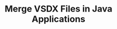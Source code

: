 ---
############################# Static ############################
layout: "autogen"
draft: false
path: "merger/java/vsdx/"
otherformats: BMP CSV DOC DOCM DOCX DOT DOTM DOTX EPUB HTML MHT MHTML ODP ODS ODT OTP OTT PDF PNG POTM POTX PPS PPSM PPSX PPT PPTM PPTX PS RTF TEX TIF TIFF TSV TXT VDX VSDM VSSM VSSX VSTM VSTX VSX VTX XLAM XLS XLSB XLSM XLSX XLT XLTM XLTX XPS

############################# Head ############################
head_title: "Merge VSDX Files via Java & J2SE Documents Merger API"
head_description: "Merge multiple VSDX files into a single file using Java documents merger API with all data, style and formatting as the source documents."

############################# Header ############################
title: "Merge VSDX Files in Java Applications"
description: "Merge multiple VSDX files into a single file using Java documents merger API. Merge selected pages or page ranges from various source documents into a single resultant document with all data, style and formatting as the source documents."

############################# SubMenu ############################
submenu:
    enable: true

############################# About ############################
about:
    enable: true
    title: "GroupDocs.Merger for Java API"
    content: |
        GroupDocs.Merger for Java library offers a simple solution to safely merge & split between a wide range of document formats including PDF, Microsoft Office (Word, Excel, PowerPoint, OneNote), OpenDocument, HTML, images and many others within .NET applications. By adding just a few lines of the code, perform several document operations such as move, remove, rotate, swap, extract or change the orientation of pages within the documents. The documents merging API also supports previewing document pages as an image to analyse the document structure, formatting and content on the page.
        
        GroupDocs.Merger APIs are well supported on all major operating systems and Java versions including J2SE 7.0 (1.7), J2SE 8.0 (1.8) and Java 10.

############################# Steps ############################
steps:
    enable: true
    title_left: "Merge Two or More VSDX Files in Java"
    content_left: |
        [GroupDocs.Merger](https://products.groupdocs.com/merger/java/) makes it easy for Java developers to merge multiple VSDX files by implementing a few easy steps.

        *   Create an instance of **Merger** class and load VSDX file.
        *   Call **Join** method of **Merger** class instance and load another VSDX file.
        *   Call **Save** method of **Merger** class instance to save the merged document.
        
    title_right: "System Requirements"
    content_right: |
        Before executing the code example below, please make sure that you have the following prerequisites installed on your system.

        *   Operating Systems: Microsoft Windows, Linux, MacOS
        *   Development Environments: NetBeans, IntelliJ IDEA, Eclipse
        *   Frameworks: Java 7 (1.7) and above
        *   Download the latest version of GroupDocs.Merger for Java from [Maven](https://repository.groupdocs.com/webapp/#/artifacts/browse/tree/General/repo/com/groupdocs/groupdocs-merger)
        
    code: |
        ```java
        // Merge VSDX files using GroupDocs.Merger for Java API
        // Instantiate Merger with input VSDX document
        Merger merger = new Merger("input_1.vsdx");
        
        // Call Join method of Merger class instance and pass second source document path
        merger.join("input_2.vsdx");
            
        // Call Save method of Merger class instance to save merged document
        merger.save("merged-file.vsdx");        
        ```        


demos:
    enable: true
        

about_formats:
    enable: true


more_formats:
    enable: true


back_to_top:
    enable: true
---
